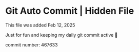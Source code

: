 # Git Auto Commit | Hidden File

This file was added Feb 12, 2025

Just for fun and keeping my daily git commit active 🤪

commit number: 467633
